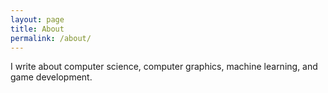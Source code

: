 ```yaml
---
layout: page
title: About
permalink: /about/
---
```


I write about computer science, computer graphics, machine learning, and game development. 

